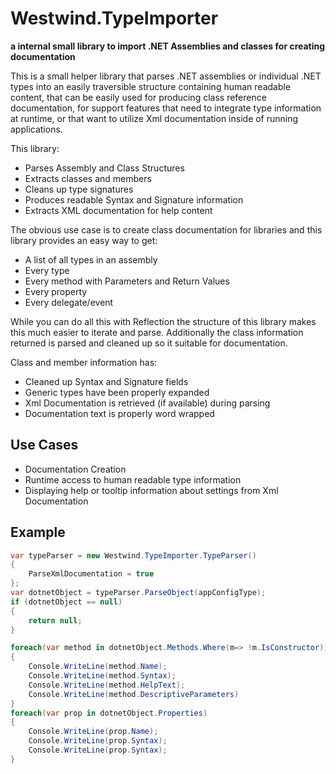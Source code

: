 # Westwind.TypeImporter

**a internal small library to import .NET Assemblies and classes for creating documentation**

This is a small helper library that parses .NET assemblies or individual .NET types into an easily traversible structure containing human readable content, that can be easily used for producing class reference documentation, for support features that need to integrate type information at runtime, or that want to utilize Xml documentation inside of running applications.

This library:

* Parses Assembly and Class Structures
* Extracts classes and members
* Cleans up type signatures
* Produces readable Syntax and Signature information
* Extracts XML documentation for help content

The obvious use case is to create class documentation for libraries and this library provides an easy way to get:

* A list of all types in an assembly
* Every type
* Every method with Parameters and Return Values
* Every property
* Every delegate/event

While you can do all this with Reflection the structure of this library makes this much easier to iterate and parse. Additionally the class information returned is parsed and cleaned up so it suitable for documentation.

Class and member information has:

* Cleaned up Syntax and Signature fields
* Generic types have been properly expanded
* Xml Documentation is retrieved (if available) during parsing
* Documentation text is properly word wrapped

## Use Cases

* Documentation Creation
* Runtime access to human readable type information
* Displaying help or tooltip information about settings from Xml Documentation

## Example

```cs
var typeParser = new Westwind.TypeImporter.TypeParser()
{
    ParseXmlDocumentation = true
};
var dotnetObject = typeParser.ParseObject(appConfigType);
if (dotnetObject == null)
{
    return null;
}

foreach(var method in dotnetObject.Methods.Where(m=> !m.IsConstructor))
{
    Console.WriteLine(method.Name);
    Console.WriteLine(method.Syntax);
    Console.WriteLine(method.HelpText);
    Console.WriteLine(method.DescriptiveParameters)
}
foreach(var prop in dotnetObject.Properties)
{
    Console.WriteLine(prop.Name);
    Console.WriteLine(prop.Syntax);
    Console.WriteLine(prop.Syntax);
}
```